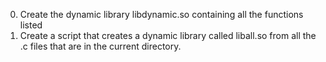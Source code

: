 0. Create the dynamic library libdynamic.so containing all the functions listed
1. Create a script that creates a dynamic library called liball.so from all the .c files that are in the current directory.
